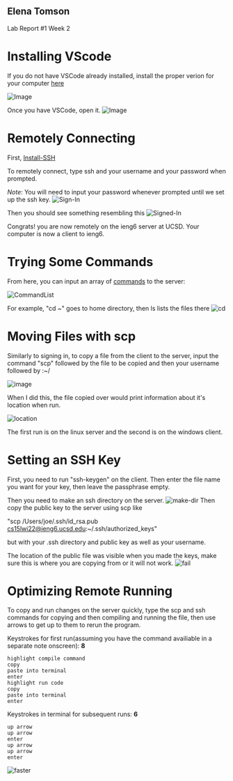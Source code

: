 Elena Tomson
---
Lab Report #1 Week 2

# Installing VScode
If you do not have VSCode already installed, install the proper verion for your computer [here](https://code.visualstudio.com/Download)

![Image](VSCode-Download.PNG)

Once you have VSCode, open it.
![Image](VSCode.png)

# Remotely Connecting

First, [Install-SSH](https://docs.microsoft.com/en-us/windows-server/administration/openssh/openssh_install_firstuse)

To remotely connect, type ssh and your username and your password when prompted.

*Note*: You will need to input your password whenever prompted until we set up the ssh key. 
![Sign-In](log-in.PNG)

Then you should see something resembling this
![Signed-In](signed-in.png)

Congrats! you are now remotely on the ieng6 server at UCSD. Your computer is now a client to ieng6.
# Trying Some Commands

From here, you can input an array of [commands](https://commonmark.org/help/) to the server: 

![CommandList](list-of-commands.PNG)

For example, "cd ~" goes to home directory, then ls lists the files there
![cd](cd-command.png)

# Moving Files with scp

Similarly to signing in, to copy a file from the client to the server, input the command "scp" followed by the file to be copied and then your username followed by :~/

![image](scp.PNG)

When I did this, the file copied over would print information about it's location when run.

![location](Where-am-I.png)

The first run is on the linux server and the second is on the windows client.

# Setting an SSH Key

First, you need to run "ssh-keygen" on the client.
Then enter the file name you want for your key, then leave the passphrase empty.

Then you need to make an ssh directory on the server.
![make-dir](make-dir.PNG)
Then copy the public key to the server using scp like 

"scp /Users/joe/.ssh/id_rsa.pub cs15lwi22@ieng6.ucsd.edu:~/.ssh/authorized_keys"

but with your .ssh directory and public key as well as your username.

The location of the public file was visible when you made the keys, make sure this is where you are copying from or it will not work.
![fail](keygen.PNG)

# Optimizing Remote Running

To copy and run changes on the server quickly, type the scp and ssh commands for copying and then compiling and running the file, then use arrows to get up to them to rerun the program.

Keystrokes for first run(assuming you have the command availiable in a separate note onscreen): **8**
```
highlight compile command
copy
paste into terminal
enter
highlight run code
copy
paste into terminal
enter
```
Keystrokes in terminal for subsequent runs: **6**
``` 
up arrow
up arrow
enter
up arrow
up arrow
enter
```


![faster](fast-changes.PNG)